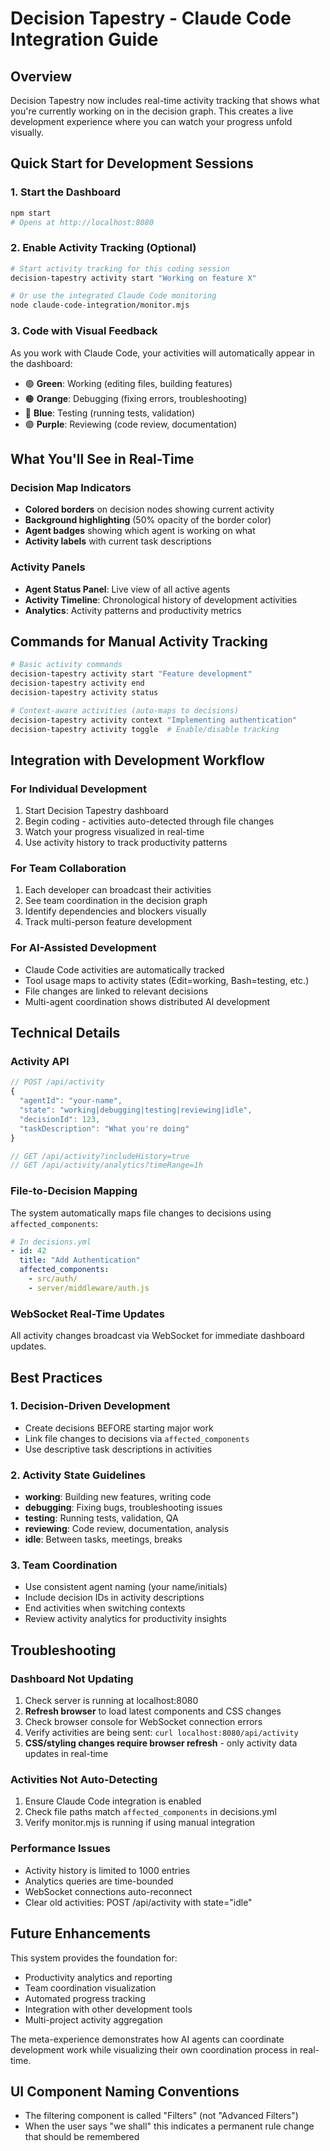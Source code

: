 # Decision Tapestry - Claude Code Integration Guide

## Overview

Decision Tapestry now includes real-time activity tracking that shows what you're currently working on in the decision graph. This creates a live development experience where you can watch your progress unfold visually.

## Quick Start for Development Sessions

### 1. Start the Dashboard

```bash
npm start
# Opens at http://localhost:8080
```

### 2. Enable Activity Tracking (Optional)

```bash
# Start activity tracking for this coding session
decision-tapestry activity start "Working on feature X"

# Or use the integrated Claude Code monitoring
node claude-code-integration/monitor.mjs
```

### 3. Code with Visual Feedback

As you work with Claude Code, your activities will automatically appear in the dashboard:

- 🟢 **Green**: Working (editing files, building features)
- 🟠 **Orange**: Debugging (fixing errors, troubleshooting)
- 🔵 **Blue**: Testing (running tests, validation)
- 🟣 **Purple**: Reviewing (code review, documentation)

## What You'll See in Real-Time

### Decision Map Indicators

- **Colored borders** on decision nodes showing current activity
- **Background highlighting** (50% opacity of the border color)
- **Agent badges** showing which agent is working on what
- **Activity labels** with current task descriptions

### Activity Panels

- **Agent Status Panel**: Live view of all active agents
- **Activity Timeline**: Chronological history of development activities
- **Analytics**: Activity patterns and productivity metrics

## Commands for Manual Activity Tracking

```bash
# Basic activity commands
decision-tapestry activity start "Feature development"
decision-tapestry activity end
decision-tapestry activity status

# Context-aware activities (auto-maps to decisions)
decision-tapestry activity context "Implementing authentication"
decision-tapestry activity toggle  # Enable/disable tracking
```

## Integration with Development Workflow

### For Individual Development

1. Start Decision Tapestry dashboard
2. Begin coding - activities auto-detected through file changes
3. Watch your progress visualized in real-time
4. Use activity history to track productivity patterns

### For Team Collaboration

1. Each developer can broadcast their activities
2. See team coordination in the decision graph
3. Identify dependencies and blockers visually
4. Track multi-person feature development

### For AI-Assisted Development

- Claude Code activities are automatically tracked
- Tool usage maps to activity states (Edit=working, Bash=testing, etc.)
- File changes are linked to relevant decisions
- Multi-agent coordination shows distributed AI development

## Technical Details

### Activity API

```javascript
// POST /api/activity
{
  "agentId": "your-name",
  "state": "working|debugging|testing|reviewing|idle",
  "decisionId": 123,
  "taskDescription": "What you're doing"
}

// GET /api/activity?includeHistory=true
// GET /api/activity/analytics?timeRange=1h
```

### File-to-Decision Mapping

The system automatically maps file changes to decisions using `affected_components`:

```yaml
# In decisions.yml
- id: 42
  title: "Add Authentication"
  affected_components:
    - src/auth/
    - server/middleware/auth.js
```

### WebSocket Real-Time Updates

All activity changes broadcast via WebSocket for immediate dashboard updates.

## Best Practices

### 1. Decision-Driven Development

- Create decisions BEFORE starting major work
- Link file changes to decisions via `affected_components`
- Use descriptive task descriptions in activities

### 2. Activity State Guidelines

- **working**: Building new features, writing code
- **debugging**: Fixing bugs, troubleshooting issues
- **testing**: Running tests, validation, QA
- **reviewing**: Code review, documentation, analysis
- **idle**: Between tasks, meetings, breaks

### 3. Team Coordination

- Use consistent agent naming (your name/initials)
- Include decision IDs in activity descriptions
- End activities when switching contexts
- Review activity analytics for productivity insights

## Troubleshooting

### Dashboard Not Updating

1. Check server is running at localhost:8080
2. **Refresh browser** to load latest components and CSS changes
3. Check browser console for WebSocket connection errors
4. Verify activities are being sent: `curl localhost:8080/api/activity`
5. **CSS/styling changes require browser refresh** - only activity data updates in real-time

### Activities Not Auto-Detecting

1. Ensure Claude Code integration is enabled
2. Check file paths match `affected_components` in decisions.yml
3. Verify monitor.mjs is running if using manual integration

### Performance Issues

- Activity history is limited to 1000 entries
- Analytics queries are time-bounded
- WebSocket connections auto-reconnect
- Clear old activities: POST /api/activity with state="idle"

## Future Enhancements

This system provides the foundation for:

- Productivity analytics and reporting
- Team coordination visualization
- Automated progress tracking
- Integration with other development tools
- Multi-project activity aggregation

The meta-experience demonstrates how AI agents can coordinate development work while visualizing their own coordination process in real-time.

## UI Component Naming Conventions

- The filtering component is called "Filters" (not "Advanced Filters")
- When the user says "we shall" this indicates a permanent rule change that should be remembered
